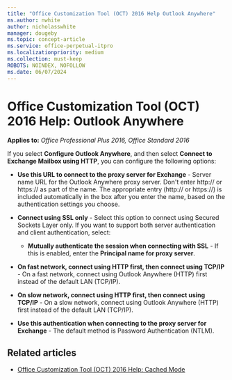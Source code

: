 ```yaml
---
title: "Office Customization Tool (OCT) 2016 Help Outlook Anywhere"
ms.author: nwhite
author: nicholasswhite
manager: dougeby
ms.topic: concept-article
ms.service: office-perpetual-itpro
ms.localizationpriority: medium
ms.collection: must-keep
ROBOTS: NOINDEX, NOFOLLOW
ms.date: 06/07/2024
---
```


# Office Customization Tool (OCT) 2016 Help: Outlook Anywhere

**Applies to:** *Office Professional Plus 2016, Office Standard 2016*

If you select **Configure Outlook Anywhere**, and then select **Connect to Exchange Mailbox using HTTP**, you can configure the following options:
  
- **Use this URL to connect to the proxy server for Exchange** - Server name URL for the Outlook Anywhere proxy server. Don't enter http:// or https:// as part of the name. The appropriate entry (http:// or https://) is included automatically in the box after you enter the name, based on the authentication settings you choose.
  
- **Connect using SSL only** - Select this option to connect using Secured Sockets Layer only. If you want to support both server authentication and client authentication, select:
  
  - **Mutually authenticate the session when connecting with SSL** - If this is enabled, enter the **Principal name for proxy server**.
  
- **On fast network, connect using HTTP first, then connect using TCP/IP** - On a fast network, connect using Outlook Anywhere (HTTP) first instead of the default LAN (TCP/IP).
  
- **On slow network, connect using HTTP first, then connect using TCP/IP** - On a slow network, connect using Outlook Anywhere (HTTP) first instead of the default LAN (TCP/IP).
  
- **Use this authentication when connecting to the proxy server for Exchange** - The default method is Password Authentication (NTLM).
  
## Related articles

- [Office Customization Tool (OCT) 2016 Help: Cached Mode](oct-2016-help-cached-mode.md)
